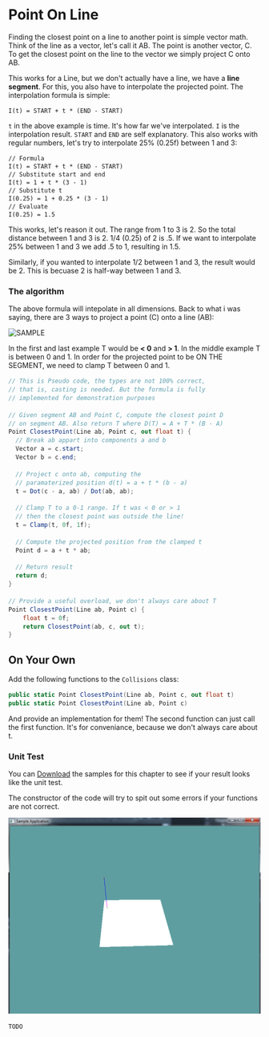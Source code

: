# Point On Line

Finding the closest point on a line to another point is simple vector math. Think of the line as a vector, let's call it AB. The point is another vector, C. To get the closest point on the line to the vector we simply project C onto AB. 

This works for a Line, but we don't actually have a line, we have a __line segment__. For this, you also have to interpolate the projected point. The interpolation formula is simple:

```
I(t) = START + t * (END - START)
```

```t``` in the above example is time. It's how far we've interpolated. ```I``` is the interpolation result. ```START``` and ```END``` are self explanatory. This also works with regular numbers, let's try to interpolate 25% (0.25f) between 1 and 3:

```
// Formula
I(t) = START + t * (END - START)
// Substitute start and end
I(t) = 1 + t * (3 - 1)
// Substitute t
I(0.25) = 1 + 0.25 * (3 - 1)
// Evaluate
I(0.25) = 1.5
```

This works, let's reason it out. The range from 1 to 3 is 2. So the total distance between 1 and 3 is 2. 1/4 (0.25) of 2 is .5. If we want to interpolate 25% between 1 and 3 we add .5 to 1, resulting in 1.5.

Similarly, if you wanted to interpolate 1/2 between 1 and 3, the result would be 2. This is becuase 2 is half-way between 1 and 3.

### The algorithm

The above formula will intepolate in all dimensions. Back to what i was saying, there are 3 ways to project a point (C) onto a line (AB):

![SAMPLE](point_line_projection_screen.png)

In the first and last example T would be __< 0__ and __> 1__. In the middle example T is between 0 and 1. In order for the projected point to be ON THE SEGMENT, we need to clamp T between 0 and 1. 

```cs
// This is Pseudo code, the types are not 100% correct,
// that is, casting is needed. But the formula is fully 
// implemented for demonstration purposes

// Given segment AB and Point C, compute the closest point D
// on segment AB. Also return T where D(T) = A + T * (B - A)
Point ClosestPoint(Line ab, Point c, out float t) {
  // Break ab appart into components a and b
  Vector a = c.start;
  Vector b = c.end;
  
  // Project c onto ab, computing the 
  // paramaterized position d(t) = a + t * (b - a)
  t = Dot(c - a, ab) / Dot(ab, ab);
  
  // Clamp T to a 0-1 range. If t was < 0 or > 1
  // then the closest point was outside the line!
  t = Clamp(t, 0f, 1f);
  
  // Compute the projected position from the clamped t
  Point d = a + t * ab;
  
  // Return result
  return d;
}

// Provide a useful overload, we don't always care about T
Point ClosestPoint(Line ab, Point c) {
    float t = 0f;
    return ClosestPoint(ab, c, out t);
}

```

## On Your Own

Add the following functions to the ```Collisions``` class:

```cs
public static Point ClosestPoint(Line ab, Point c, out float t)
public static Point ClosestPoint(Line ab, Point c)
```

And provide an implementation for them! The second function can just call the first function. It's for conveniance, because we don't always care about t.

### Unit Test

You can [Download](../Samples/CollisionLine.rar) the samples for this chapter to see if your result looks like the unit test.

The constructor of the code will try to spit out some errors if your functions are not correct.

![UNIT](unit_closest_point_plane.png)

```cs
TODO
```